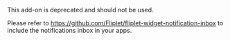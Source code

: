 This add-on is deprecated and should not be used.

Please refer to https://github.com/Fliplet/fliplet-widget-notification-inbox to include the notifications inbox in your apps.